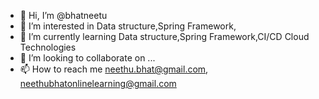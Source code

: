 - 👋 Hi, I’m @bhatneetu
- 👀 I’m interested in Data structure,Spring Framework,
- 🌱 I’m currently learning Data structure,Spring Framework,CI/CD Cloud Technologies
- 💞️ I’m looking to collaborate on ...
- 📫 How to reach me neethu.bhat@gmail.com, neethubhatonlinelearning@gmail.com

<!---
bhatneetu/bhatneetu is a ✨ special ✨ repository because its `README.md` (this file) appears on your GitHub profile.
You can click the Preview link to take a look at your changes.
--->
